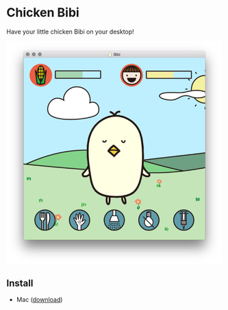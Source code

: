 # Chicken Bibi

Have your little chicken Bibi on your desktop!

![](https://raw.githubusercontent.com/heronyang/chicken-bibi/master/screenshot.png)

## Install

- Mac ([download](https://raw.githubusercontent.com/heronyang/chicken-bibi/master/build/bibi.app.zip))

